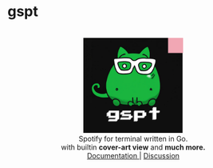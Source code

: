 # gspt

<div class="info" align="center">
    <br><img src="./extras/mascot-res.png" alt="mascot" width="200" class="mascot"/><br>
    Spotify for terminal written in Go.<br>
    with builtin <b>cover-art view</b> and <b>much more.</b> <br>
    <a href="https://aditya-K2.github.io/gspt/"> Documentation </a> |
    <a href="https://github.com/aditya-K2/gspt/discussions">Discussion</a>
</div>

